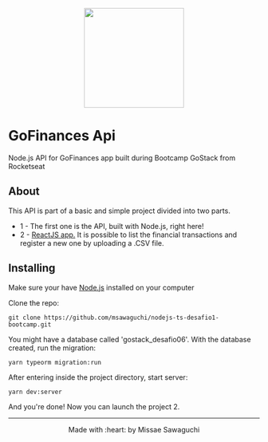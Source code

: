 <p align="center">
  <img width="200" src="http://sawastudio.me/fi44/gostack.png">
</p>

# GoFinances Api
Node.js API for GoFinances app built during Bootcamp GoStack from Rocketseat

<div >
    <h2> About </h2>
    
This API is part of a basic and simple project divided into two parts. 
<ul>
<li>1 - The first one is the API, built with Node.js, right here!</li>
<li>2 - <a href=https://github.com/msawaguchi/GoFinances_frontend">ReactJS app.</a> It is possible to list the financial transactions and register a new one by uploading a .CSV file.</li>
<ul>
</div>

<div >
    <h2> Installing </h2>
 <p>Make sure your have <a href="https://nodejs.org/en/download/">Node.js</a> installed on your computer</p>   
<p>Clone the repo:</p>

`git clone https://github.com/msawaguchi/nodejs-ts-desafio1-bootcamp.git`

<p>You might have a database called 'gostack_desafio06'. With the database created, run the migration:</p>

`yarn typeorm migration:run`

After entering inside the project directory, start server:

`yarn dev:server`

And you're done! Now you can launch the project 2.

</div>
<footer>
    <hr></hr>
<p align="center">
Made with :heart: by Missae Sawaguchi
</p>
</footer>
